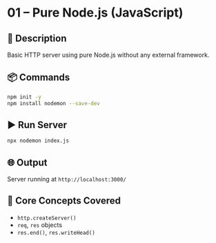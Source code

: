 # 01 – Pure Node.js (JavaScript)

## 📄 Description
Basic HTTP server using pure Node.js without any external framework.

## 📦 Commands

```bash
npm init -y
npm install nodemon --save-dev
```

## ▶️ Run Server

```bash
npx nodemon index.js
```

## 🌐 Output

Server running at `http://localhost:3000/`

## 🧠 Core Concepts Covered

- `http.createServer()`
- `req`, `res` objects
- `res.end()`, `res.writeHead()`